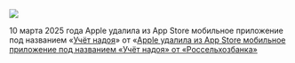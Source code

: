 <!--2025-03-10 11:24:49-->
<div class="yb">
  <div class="rss smaller1 habr"><img src="https://habrastorage.org/getpro/habr/upload_files/6c6/4e1/334/6c64e133484c1c4dfa652cfe47255f0e.jpg" /><p>10 марта 2025 года Apple удалила из App Store мобильное приложение под названием «<a href="https://apps.apple.com/ru/app/%D1%83%D1%87%D1%91%D1%82-%D0%BD%D0%B0%D0%B4%D0%BE%D1%8F/id6740397100" rel="noopener noreferrer nofollow">Учёт надоя</a>» от «<a... <br><a class="light" href="https://habr.com/ru/news/889586/?utm_source=habrahabr&utm_medium=rss&utm_campaign=889586">Apple удалила из App Store мобильное приложение под названием «Учёт надоя» от «Россельхозбанка»</a></div>
</div>
